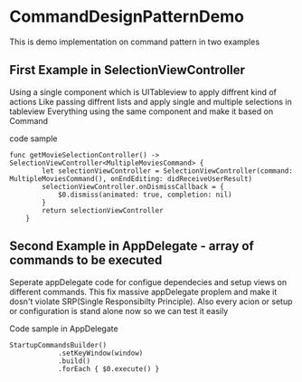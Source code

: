 # CommandDesignPatternDemo

This is demo implementation on command pattern in two examples 

## First Example in SelectionViewController 

Using a single component which is UITableview to apply diffrent kind of actions
Like passing diffrent lists and apply single and multiple selections in tableview 
Everything using the same component and make it based on Command

code sample
``` 
func getMovieSelectionController() -> SelectionViewController<MultipleMoviesCommand> {
        let selectionViewController = SelectionViewController(command: MultipleMoviesCommand(), onEndEditing: didReceiveUserResult)
        selectionViewController.onDismissCallback = {
            $0.dismiss(animated: true, completion: nil)
        }
        return selectionViewController
    }
```
    
    

 ## Second Example in AppDelegate - array of commands to be executed 

Seperate appDelegate code for configue dependecies and setup views on different commands.
This fix massive appDelegate proplem and make it dosn't violate SRP(Single Responsibilty Principle).
Also every acion or setup or configuration is stand alone now so we can test it easily

Code sample in AppDelegate
``` 
StartupCommandsBuilder()
            .setKeyWindow(window)
            .build()
            .forEach { $0.execute() }
```
